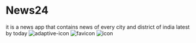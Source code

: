 # News24
it is a news app that contains news of every city and district of india latest by today
![adaptive-icon](https://user-images.githubusercontent.com/107485204/173628890-2b233f28-d834-4948-be70-e1b7ecd198e1.png)
![favicon](https://user-images.githubusercontent.com/107485204/173629531-1eb38880-f369-4ede-b543-07b5c5c34823.png)
![icon](https://user-images.githubusercontent.com/107485204/173629707-bf7a9900-c597-404e-84dc-de76ac61831b.png)
